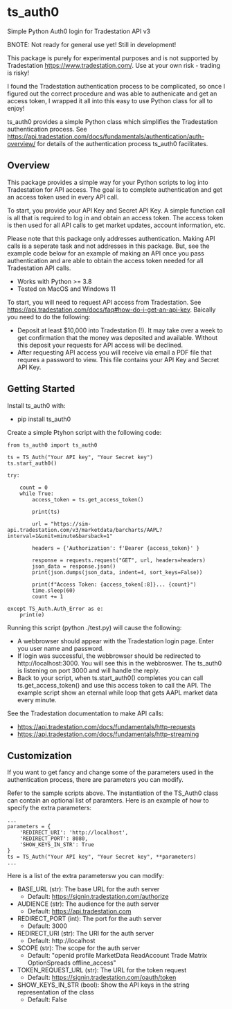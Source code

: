 # ts_auth0
Simple Python Auth0 login for Tradestation API v3

BNOTE: Not ready for general use yet! Still in development!

This package is purely for experimental purposes and is not supported by Tradestation https://www.tradestation.com/. Use at your own risk - trading is risky!

I found the Tradestation authentication process to be complicated, so once I figured out the correct procedure and was able to authenicate and get an access token, I wrapped it all into this easy to use Python class for all to enjoy!

ts_auth0 provides a simple Python class which simplifies the Tradestation authentication process.
See https://api.tradestation.com/docs/fundamentals/authentication/auth-overview/ for details of the authentication process ts_auth0 facilitates.

## Overview

This package provides a simple way for your Python scripts to log into Tradestation for API access. The goal is to complete authentication and get an access token used in every API call. 

To start, you provide your API Key and Secret API Key. A simple function call is all that is required to log in and obtain an access token. The access token is then used for all API calls to get market updates, account information, etc.

Please note that this package only addresses authentication. Making API calls is a seperate task and not addresses in this package. But, see the example code below for an example of making an API once you pass authentication and are able to obtain the access token needed for all Tradestation API calls.
 
- Works with Python >= 3.8
- Tested on MacOS and Windows 11

To start, you will need to request API access from Tradestation. See  https://api.tradestation.com/docs/faq#how-do-i-get-an-api-key. Baically you need to do the following:

- Deposit at least $10,000 into Tradestation (!). It may take over a week to get confirmation that the money was deposited and available. Without this deposit your requests for API access will be declined.
- After requesting API access you will receive via email a PDF file that requres a password to view. This file contains your API Key and Secret API Key.

## Getting Started

Install ts_auth0 with:
- pip install ts_auth0

Create a simple Ptyhon script with the following code: 

```
from ts_auth0 import ts_auth0 

ts = TS_Auth("Your API key", "Your Secret key")        
ts.start_auth0()

try:
    
    count = 0
    while True:
        access_token = ts.get_access_token()

        print(ts)

        url = "https://sim-api.tradestation.com/v3/marketdata/barcharts/AAPL?interval=1&unit=minute&barsback=1"
        
        headers = {'Authorization': f'Bearer {access_token}' }

        response = requests.request("GET", url, headers=headers)
        json_data = response.json()
        print(json.dumps(json_data, indent=4, sort_keys=False))

        print(f"Access Token: {access_token[:8]}... {count}")
        time.sleep(60)
        count += 1
    
except TS_Auth.Auth_Error as e:
    print(e)
```

Running this script (python ./test.py) will cause the following:

* A webbrowser should appear with the Tradestation login page. Enter you user name and password.
* If login was successful, the webbrowser should be redirected to http://localhost:3000. You will see this in the webbroswer. The ts_auth0 is listening on port 3000 and will handle the reply.
* Back to your script, when ts.start_auth0() completes you can call ts.get_access_token() and use this access token to call the API. The example script show an eternal while loop that gets AAPL market data every minute.

See the Tradestation documentation to make API calls:

- https://api.tradestation.com/docs/fundamentals/http-requests
- https://api.tradestation.com/docs/fundamentals/http-streaming

## Customization

If you want to get fancy and change some of the parameters used in the authentication process, there are parameters you can modify.

Refer to the sample scripts above. The instantiation of the TS_Auth0 class can contain an optional list of paramters. Here is an example of how to specify the extra parameters:

```
...
parameters = {
    'REDIRECT_URI': 'http://localhost',
    'REDIRECT_PORT': 8080,
    'SHOW_KEYS_IN_STR': True
}
ts = TS_Auth("Your API key", "Your Secret key", **parameters)
...
```

Here is a list of the extra parametersw you can modify:

- BASE_URL (str): The base URL for the auth server
  - Default: https://signin.tradestation.com/authorize
- AUDIENCE (str): The audience for the auth server
  - Default: https://api.tradestation.com
- REDIRECT_PORT (int): The port for the auth server
  - Default: 3000
- REDIRECT_URI (str): The URI for the auth server
  - Default: http://localhost
- SCOPE (str): The scope for the auth server
  - Default: "openid profile MarketData ReadAccount Trade Matrix OptionSpreads offline_access"
- TOKEN_REQUEST_URL (str): The URL for the token request
  - Default: https://signin.tradestation.com/oauth/token
- SHOW_KEYS_IN_STR (bool): Show the API keys in the string representation of the class
  - Default: False




